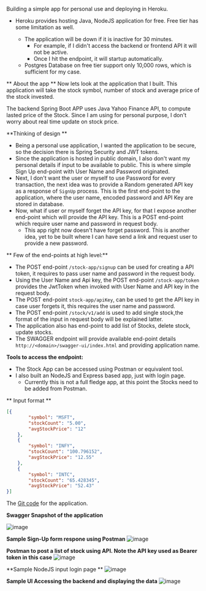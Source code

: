 Building a simple app for personal use and deploying in Heroku.

 - Heroku provides hosting Java, NodeJS application for free. Free tier has some limitation as well.

   - The application will be down if it is inactive for 30 minutes. 
       - For example, if I didn't access the backend or frontend API it will not be active. 
       - Once I hit the endpoint, it will startup automatically.
   - Postgres Database on free tier support only 10,000 rows, which is sufficient for my case.
   
** About the app **
Now lets look at the application that I built. This application will take the stock symbol, number of stock and average price of the stock invested. 

The backend Spring Boot APP uses Java Yahoo Finance API, to compute lasted price of the Stock. Since I am using for personal purpose, I don't worry about real time update on stock price.
 
**Thinking of design **
 
  - Being a personal use application, I wanted the application to be secure, so the decision there is Spring Security and JWT tokens.
  - Since the application is hosted in public domain, I also don't want my personal details if input to be available to public. This is where simple Sign Up end-point with User Name and Password originated.
  - Next, I don't want the user or myself to use Password for every transaction, the next idea was to provide a Random generated API key as a response of `SignUp` process. This is the first end-point to the application, where the user name, encoded password and API Key are stored in database.
  - Now, what if user or myself forget the API key, for that I expose another end-point which will provide the API key. This is a POST end-point which require user name and password in request body.
     - This app right now doesn't have forget password. This is another idea, yet to be built where I can have send a link and request user to provide a new password.
  

** Few of the end-points at high level:**

 - The POST end-point `/stock-app/signup` can be used for creating a API token, it requires to pass user name and password in the request body.
 - Using the User Name and Api key, the POST end-point `/stock-app/token` provides the JwtToken when invoked with User Name and API key in the request body.
 - The POST end-point `stock-app/apiKey`, can be used to get the API key in case user forgets it, this requires the user name and password.
 - The POST end-point `/stock/v1/add` is used to add single stock,the format of the input in request body will be explained latter.
 - The application also has end-point to add list of Stocks, delete stock, update stocks.
 - The SWAGGER endpoint will provide available end-point details `http://<domain>/swagger-ui/index.html` and providing application name.

**Tools to access the endpoint:**

  - The Stock App can be accessed using Postman or equivalent tool.
  - I also built an NodeJS and Express based app, just with login page.
      - Currently this is not a full fledge app, at this point the Stocks need to be added from Postman.

** Input format **
```json
[{
		"symbol": "MSFT",
		"stockCount": "5.00",
		"avgStockPrice": "12"
	},
	{
		"symbol": "INFY",
		"stockCount": "100.796152",
		"avgStockPrice": "12.55"
	},
	{
		"symbol": "INTC",
		"stockCount": "65.428345",
		"avgStockPrice": "52.43"
}]
```

The [Git code](https://github.com/thirumurthis/stock-api#readme) for the application.

**Swagger Snapshot of the application**

![image](https://user-images.githubusercontent.com/6425536/152632205-78700a1a-dd1f-4599-8240-9413214a3144.png)

**Sample Sign-Up form respone using Postman**
![image](https://user-images.githubusercontent.com/6425536/152632464-7f732bb1-9a46-444c-9182-9f4453e9a579.png)

**Postman to post a list of stock using API. Note the API key used as Bearer token in this case**
![image](https://user-images.githubusercontent.com/6425536/152632936-f735d592-45a4-4fb6-8473-2c030a10eb01.png)


**Sample NodeJS input login page **
![image](https://user-images.githubusercontent.com/6425536/152633066-88336748-442f-4837-8dab-c9229abc14a3.png)

**Sample UI Accessing the backend and displaying the data**
![image](https://user-images.githubusercontent.com/6425536/152632992-d388d183-ee29-4430-a055-e2c415b00378.png)


